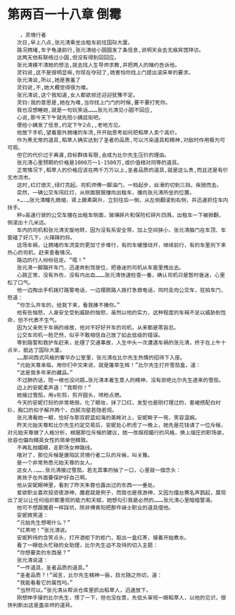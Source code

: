 # 第两百一十八章 倒霉
        ，灵境行者
       次日,早上八点,张元清乘坐出租车前往国际大厦。
       路况拥堵,车子龟速前行,张元清给小圆圆发了条信息,说明天会去无痕宾馆拜访。
       这两天他有联络过小圆,但没有得到回回应。
       张元清摸不清她的想法,就去找人生导师求教,并把两人的赌约告诉他。
       灵钧说,这不是很明显嘛,你现在夺冠了,她害怕你找上门提出滚床单的要求。
       张元清说,所以,她是害羞了
       灵钧说,不,她大概觉得很为难。
       张元清说,这个我知道,女人都欲拒还迎迎犹豫不定。
       灵钧:我的意思是,她在为难,当你找上门门的时候,要不要打死你。
       我也没想睡她,就是一句玩笑话………张元元清见小圆不回应,
       心说,那今天下午就先陪小姨逛街吧。
       便给小姨发了信息,约定下午2点,,老地方见。
       他放下手机,望着窗外拥堵的车流,开开始思考如何把稻草人卖个高价。
       作为黑无常的道具,稻草人确实达到了圣者的品质,可以污染道具和精神,对敌时作用极为可可观。
       但它的代价过于离谱,目标群体有限,会成为比尔先生压价的理由。
       张元清心里预期的价格是1000万一1-1500万,或价值相对同等的道具。
       正常情况下,稻草人的价格应该在两千万万以上,圣者品质的道具,就是这么贵,而且还是有价无市流市。
       这时,红灯熄灭,绿灯亮起。司机师傅一脚油门，一档起步，丝滑的切到三挡，疾驰而去。
       突然，一辆公交车闯红灯，从侧面狠狠撞向出租车，撞向张元清所坐的位置。
       +….…张元清瞳孔微缩，肾上腺素飙升，立刻往后一倒，从左侧翻滚到右侧，并迅速抓住车内扶手。
       秤◇高速行驶的公交车撞在出租车侧面，玻璃碎片和保险杠碎片四溅，出租车一下被掀翻，侧滚出十几米远。
       车内的司机和张元清天旋地转，因为没有系安全带，加上空间狭小，张元清脑门在车顶、车窗磕了好几下，火辣辣的将。
       这场车祸，让拥堵的车流变的更加寸步难行，有的车缓慢绕开，继续前行，有的车里则下来热心的司机，赶来查看情况。
       路边的行人纷纷驻足。“哐！”
       张元清一脚踹开车门，迅速奔到驾驶位，把昏迷的司机从车窗里拽出去。
       心跳正常，没有外伤，没有内出血………张元清快速检查一番，确认司机只是暂时昏迷，心里松了口气。
       他一边掏出手机拨打路警电话，一边摆脱路人拨打急救电话，同时走向公交车，狂拍车门，怒道：
       “你怎么开车的，给我下来，看我揍不揍你。”
       他有些恼怒，人身安全受到威胁的恼怒，虽然以他的实力，这种程度的车祸不足以威胁到性命，但不代表不生气。
       因为父亲死于车祸的缘故，他对不好好开车的司机，从来都是零容忍。
       公交车司机一脸茫然，似乎不敢相信自己放了如此低级的错误。
       等到路警和救护车赶来，处理了交通事故，人生中头一次遭遇车祸的张元清，终于在上午十点半，抵达了国际大厦。
       ……那间西式风格的奢华办公室里，张元清在比尔先生热情的招待下入座。
       “元始天尊亲临，用你们中文来说，就是蓬筚生辉！”比尔先生打开雪茄盒，道：
       “这是我多年来的藏品。”
       不过肺的话，陪一根也没问题…张元清本着生意人的精神，没有拒绝比尔先生递来的雪茄。
       边上的安妮柔声道：“我帮你！”
       她接过雪茄，用v形剪，剪开圆头，喷枪点燃。
       今天的安妮打扮的非常艳丽，化了眼妆，抹了口红，发型也是刚打理过的，套裙搭配白衬衫，胸口的扣子解开两个，白腻沟壑若隐若现。
       张元清看她一眼，恰好与那双蔚蓝如海的美眸对上，安妮眸子一弯，笑容温婉。
       昨天元始天尊和比尔先生约定交易后，安妮处心积虑了一晚上，她先是花钱请了一位斥候，对元始天尊做了人格分析，根据那位斥候的建议，她一改烟视媚行的风格，换上端庄的职场装，妆容也偏向精英女性的简单但精致。
       不再乱抛媚眼，走职场女神路线。
       哦对了，那位斥候是康阳区灵境行者二队的斥候，叫关雅。
       是一个非常熟悉元始天尊的女人。
       这女人.…….张元清接过雪茄，若无其事的抽了一口，心里就一個念头：
       男孩子在外面要保护好自己啊。
       他从安妮眼神里，看到了昨天朱蓉也露出过的东西一一垂处。
       爱欲职业喜欢投资夜游神，魔君就是例子，而我也是夜游神，又因为擂台赛名声鹊起，展现出了足以让任何组织都重视的能力和天赋，她想勾引我是必然的………张元清心里暗暗警湯。
       他可不想跟魔君一样踩坑，除非傅青阳把那件骑士职业的道具借他。
       安妮微笑道：
       “元始先生想喝什么？”
       “红茶吧！”张元清说。
       安妮矜持的含笑点头，打开酒柜下的柜门，取出一盒红茶，接着开始煮水。
       看了一眼低头忙碌的女助理，比尔先生迫不及待的切入主题：
       “你想要卖的东西是？”
       张元清说道：
       “一件道具，圣者品质的道具。”
       “圣者品质？!”闻言，比尔先生精神一振，目光随之热切，道：
       “我能看看它的属性吗。”
       “当然可以。”张元清从帮派仓库里抓出稻草人，迅速放下。
       刚想伸手接的比尔先生，愣了一下，但也没在意，先低头审视一眼稻草人，以他的见识，很快判断出这是蛊巫师的道貝。